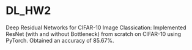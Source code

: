 # DL_HW2

Deep Residual Networks for CIFAR-10 Image Classication: Implemented ResNet (with and without Bottleneck) from scratch on CIFAR-10 using PyTorch. Obtained an accuracy of 85.67%.
